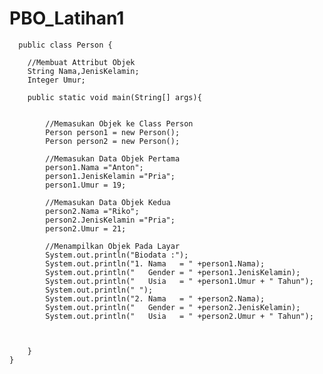 # PBO_Latihan1

      public class Person {

        //Membuat Attribut Objek
        String Nama,JenisKelamin;
        Integer Umur;

        public static void main(String[] args){


            //Memasukan Objek ke Class Person
            Person person1 = new Person();
            Person person2 = new Person();

            //Memasukan Data Objek Pertama
            person1.Nama ="Anton";
            person1.JenisKelamin ="Pria";
            person1.Umur = 19;

            //Memasukan Data Objek Kedua
            person2.Nama ="Riko";
            person2.JenisKelamin ="Pria";
            person2.Umur = 21;

            //Menampilkan Objek Pada Layar
            System.out.println("Biodata :");
            System.out.println("1. Nama   = " +person1.Nama);
            System.out.println("   Gender = " +person1.JenisKelamin);
            System.out.println("   Usia   = " +person1.Umur + " Tahun");
            System.out.println(" ");
            System.out.println("2. Nama   = " +person2.Nama);
            System.out.println("   Gender = " +person2.JenisKelamin);
            System.out.println("   Usia   = " +person2.Umur + " Tahun");



        }
    }
